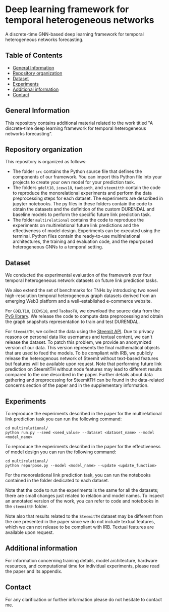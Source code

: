 # Deep learning framework for temporal heterogeneous networks
A discrete-time GNN-based deep learning framework for temporal heterogeneous networks forecasting.

## Table of Contents

* [General Information](#general-information)
* [Repository organization](#repository-organization)
* [Dataset](#dataset)
* [Experiments](#experiments)
* [Additional information](#additional-information)
* [Contact](#contact)

## General Information

This repository contains additional material related to the work titled "A discrete-time deep learning framework for temporal heterogeneous networks forecasting".

## Repository organization
This repository is organized as follows:
- The folder `src` contains the Python source file that defines the components of our framework. You can import this Python file into your projects to create your own model for your prediction task.
- The folders `gdelt18`, `icews18`, `taobaoth`, and `steemitth` contain the code to reproduce the monorelational experiments and perform the data preprocessing steps for each dataset. The experiments are described in jupyter notebooks. The py files in these folders contain the code to obtain the datasets and the definition of the custom DURENDAL and baseline models to perform the specific future link prediction task.
- The folder `multirelational` contains the code to reproduce the experiments on multirelational future link predictions and the effectiveness of model design. Experiments can be executed using the terminal. Python files contain the ready-to-use multirelational architectures, the training and evaluation code, and the repurposed heterogeneous GNNs to a temporal setting.

## Dataset
We conducted the experimental evaluation of the framework over four temporal heterogeneous network datasets on future link prediction tasks. 

We also extend the set of benchmarks for TNHs by introducing two novel high-resolution temporal heterogeneous graph datasets derived from an emerging Web3 platform and a well-established e-commerce website. 

For `GDELT18`, `ICEWS18`, and `TaobaoTH`, we download the source data from the [PyG library](https://pytorch-geometric.readthedocs.io/en/latest/modules/datasets.html). We release the code to compute data preprocessing and obtain the graph snapshots representation to train and test DURENDAL. 

For `SteemitTH`, we collect the data using the [Steemit API](https://developers.steem.io/). Due to privacy reasons on personal data like usernames and textual content, we can't release the dataset. To patch this problem, we provide an anonymized version of our data. This version represents the final mathematical objects that are used to feed the models. To be compliant with IRB, we publicly release the heterogenous network of Steemit without text-based features but features will be available upon request. Note that performing future link prediction on SteemitTH without node features may lead to different results compared to the one described in the paper. Further details about data gathering and preprocessing for SteemitTH can be found in the data-related concerns section of the paper and in the supplementary information.

## Experiments
To reproduce the experiments described in the paper for the multirelational link prediction task you can run the following command:
```
cd multirelational/
python run.py --seed <seed_value> --dataset <dataset_name> --model <model_name>
```
To reproduce the experiments described in the paper for the effectiveness of model design you can run the following command:
```
cd multirelational/
python repurpose.py --model <model_name> --update <update_function>
```

For the monorelational link prediction task, you can run the notebooks contained in the folder dedicated to each dataset.

Note that the code to run the experiments is the same for all the datasets; there are small changes just related to relation and model names. To inspect an annotated version of the work, you can refer to code and notebooks in the `steemitth` folder. 

Note also that results related to the `SteemitTH` dataset may be different from the one presented in the paper since we do not include textual features, which we can not release to be compliant with IRB. Textual features are available upon request.

## Additional information
For information concerning training details, model architecture, hardware resources, and computational time for individual experiments, please read the paper and its appendix.

## Contact
For any clarification or further information please do not hesitate to contact me.
